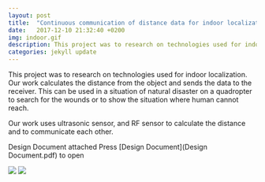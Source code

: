 ```yaml
---
layout: post
title:  "Continuous communication of distance data for indoor localization"
date:   2017-12-10 21:32:40 +0200
img: indoor.gif
description: This project was to research on technologies used for indoor localization. Our work calculates the distance from the object and sends the data to the receiver. This can be used in a situation of natural disaster on a quadropter to search for the wounds or to show the situation where human cannot reach.
categories: jekyll update
---
```

This project was to research on technologies used for indoor localization. Our work calculates the distance from the object and sends the data to the receiver. This can be used in a situation of natural disaster on a quadropter to search for the wounds or to show the situation where human cannot reach.

Our work uses ultrasonic sensor, and RF sensor to calculate the distance and to communicate each other.

Design Document attached
Press [Design Document](Design Document.pdf) to open

![](indoor.jpg)
![](indoor2.jpg)